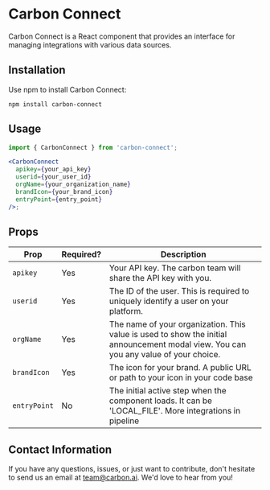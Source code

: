 # Carbon Connect

Carbon Connect is a React component that provides an interface for managing integrations with various data sources.

## Installation

Use npm to install Carbon Connect:

```
npm install carbon-connect
```

## Usage

```jsx
import { CarbonConnect } from 'carbon-connect';

<CarbonConnect
  apikey={your_api_key}
  userid={your_user_id}
  orgName={your_organization_name}
  brandIcon={your_brand_icon}
  entryPoint={entry_point}
/>;
```

## Props

| Prop         | Required? | Description                                                                                                                          |
| ------------ | --------- | ------------------------------------------------------------------------------------------------------------------------------------ |
| `apikey`     | Yes       | Your API key. The carbon team will share the API key with you.                                                                       |
| `userid`     | Yes       | The ID of the user. This is required to uniquely identify a user on your platform.                                                   |
| `orgName`    | Yes       | The name of your organization. This value is used to show the initial announcement modal view. You can you any value of your choice. |
| `brandIcon`  | Yes       | The icon for your brand. A public URL or path to your icon in your code base                                                         |
| `entryPoint` | No        | The initial active step when the component loads. It can be 'LOCAL_FILE'. More integrations in pipeline                              |

## Contact Information

If you have any questions, issues, or just want to contribute, don't hesitate to send us an email at [team@carbon.ai](mailto:team@carbon.ai). We'd love to hear from you!
